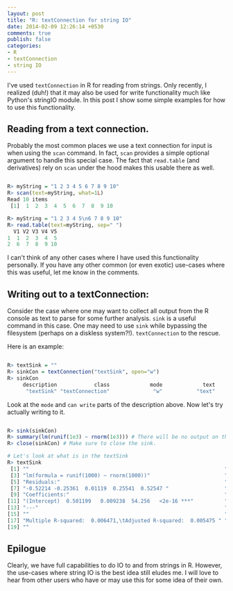 ```yaml
---
layout: post
title: "R: textConnection for string IO"
date: 2014-02-09 12:26:14 +0530
comments: true
publish: false
categories:
- R
- textConnection
- string IO
---
```


I've used `textConnection` in R for reading from strings. Only recently, I realized (duh!) that it may also be used for write functionality much like Python's stringIO module. In this post I show some simple examples for how to use this functionality.

<!--more-->

## Reading from a text connection.

Probably the most common places we use a text connection for input is when using the `scan` command. In fact, `scan` provides a simple optional argument to handle this special case. The fact that `read.table` (and derivatives) rely on `scan` under the hood makes this usable there as well.


```r

R> myString = "1 2 3 4 5 6 7 8 9 10"
R> scan(text=myString, what=1L)
Read 10 items
 [1]  1  2  3  4  5  6  7  8  9 10

R> myString = "1 2 3 4 5\n6 7 8 9 10"
R> read.table(text=myString, sep=" ")
  V1 V2 V3 V4 V5
1  1  2  3  4  5
2  6  7  8  9 10

```


I can't think of any other cases where I have used this functionality personally. If you have any other common (or even exotic) use-cases where this was useful, let me know in the comments.

## Writing out to a textConnection:

Consider the case where one may want to collect all output from the R console as text to parse for some further analysis. `sink` is a useful command in this case. One may need to use `sink` while bypassing the filesystem (perhaps on a diskless system?!). `textConnection` to the rescue.

Here is an example:


```r

R> textSink = ""
R> sinkCon = textConnection("textSink", open="w")
R> sinkCon
     description            class             mode             text           opened         can read        can write 
      "textSink" "textConnection"              "w"           "text"         "opened"             "no"            "yes"

```


Look at the `mode` and `can write` parts of the description above. Now let's try actually writing to it.


```r

R> sink(sinkCon)
R> summary(lm(runif(1e3) ~ rnorm(1e3))) # There will be no output on the console.
R> close(sinkCon) # Make sure to close the sink.

# Let's look at what is in the textSink
R> textSink
 [1] ""                                                               "Call:"                                                         
 [3] "lm(formula = runif(1000) ~ rnorm(1000))"                        ""                                                              
 [5] "Residuals:"                                                     "     Min       1Q   Median       3Q      Max "                 
 [7] "-0.52214 -0.25361  0.01119  0.25541  0.52547 "                  ""                                                              
 [9] "Coefficients:"                                                  "             Estimate Std. Error t value Pr(>|t|)    "         
[11] "(Intercept)  0.501199   0.009238  54.256   <2e-16 ***"          "rnorm(1000) -0.023373   0.009168  -2.549   0.0109 *  "         
[13] "---"                                                            "Signif. codes:  0 ‘***’ 0.001 ‘**’ 0.01 ‘*’ 0.05 ‘.’ 0.1 ‘ ’ 1"
[15] ""                                                               "Residual standard error: 0.292 on 998 degrees of freedom"      
[17] "Multiple R-squared:  0.006471,\tAdjusted R-squared:  0.005475 " "F-statistic:   6.5 on 1 and 998 DF,  p-value: 0.01094"         
[19] ""                                                              

```


## Epilogue

Clearly, we have full capabilities to do IO to and from strings in R. However, the use-cases where string IO is the best idea still eludes me. I will love to hear from other users who have or may use this for some idea of their own.
